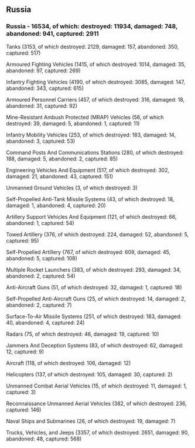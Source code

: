 
 
 ## Russia
 
 ### Russia - 16534, of which: destroyed: 11934, damaged: 748, abandoned: 941, captured: 2911

 

 

 Tanks (3153, of which destroyed: 2129, damaged: 157, abandoned: 350, captured: 517)

 Armoured Fighting Vehicles (1415, of which destroyed: 1014, damaged: 35, abandoned: 97, captured: 269)

 Infantry Fighting Vehicles (4190, of which destroyed: 3085, damaged: 147, abandoned: 343, captured: 615)

 Armoured Personnel Carriers (457, of which destroyed: 316, damaged: 18, abandoned: 31, captured: 92)

 Mine-Resistant Ambush Protected (MRAP) Vehicles (56, of which destroyed: 39, damaged: 5, abandoned: 1, captured: 11)

 Infantry Mobility Vehicles (253, of which destroyed: 183, damaged: 14, abandoned: 3, captured: 53)

 Command Posts And Communications Stations (280, of which destroyed: 188, damaged: 5, abandoned: 2, captured: 85)

 Engineering Vehicles And Equipment (517, of which destroyed: 302, damaged: 21, abandoned: 43, captured: 151)

 Unmanned Ground Vehicles (3, of which destroyed: 3)

 Self-Propelled Anti-Tank Missile Systems (43, of which destroyed: 18, damaged: 1, abandoned: 4, captured: 20)

 Artillery Support Vehicles And Equipment (121, of which destroyed: 66, abandoned: 1, captured: 54)

 Towed Artillery (376, of which destroyed: 224, damaged: 52, abandoned: 5, captured: 95)

 Self-Propelled Artillery (767, of which destroyed: 609, damaged: 45, abandoned: 5, captured: 108)

 Multiple Rocket Launchers (383, of which destroyed: 293, damaged: 34, abandoned: 2, captured: 54)

 Anti-Aircraft Guns (51, of which destroyed: 32, damaged: 1, captured: 18)

 Self-Propelled Anti-Aircraft Guns (25, of which destroyed: 14, damaged: 2, abandoned: 2, captured: 7)

 Surface-To-Air Missile Systems (251, of which destroyed: 183, damaged: 40, abandoned: 4, captured: 24)

 Radars (75, of which destroyed: 46, damaged: 19, captured: 10)

 Jammers And Deception Systems (83, of which destroyed: 62, damaged: 12, captured: 9)

 Aircraft (118, of which destroyed: 106, damaged: 12)

 Helicopters (137, of which destroyed: 105, damaged: 30, captured: 2)

 Unmanned Combat Aerial Vehicles (15, of which destroyed: 11, damaged: 1, captured: 3)

 Reconnaissance Unmanned Aerial Vehicles (382, of which destroyed: 236, captured: 146)

 Naval Ships and Submarines (26, of which destroyed: 19, damaged: 7)

 Trucks, Vehicles, and Jeeps (3357, of which destroyed: 2651, damaged: 90, abandoned: 48, captured: 568)

